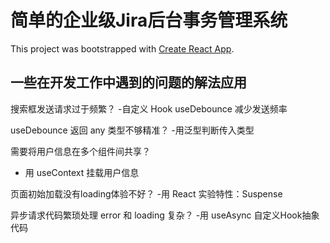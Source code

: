 # 简单的企业级Jira后台事务管理系统

This project was bootstrapped with [Create React App](https://github.com/facebook/create-react-app).

## 一些在开发工作中遇到的问题的解法应用

搜索框发送请求过于频繁？
-自定义 Hook useDebounce 减少发送频率

useDebounce 返回 any 类型不够精准？
-用泛型判断传入类型

需要将用户信息在多个组件间共享？
- 用 useContext 挂载用户信息
 
页面初始加载没有loading体验不好？
 -用 React 实验特性：Suspense
 
异步请求代码繁琐处理 error 和 loading 复杂？
-用 useAsync 自定义Hook抽象代码




